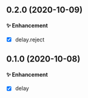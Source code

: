 ## 0.2.0 (2020-10-09)

#### ✨ Enhancement

* [x] delay.reject

## 0.1.0 (2020-10-08)

#### ✨ Enhancement

* [x] delay
